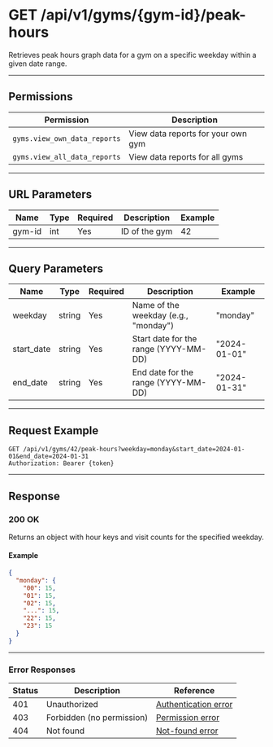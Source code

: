 # GET /api/v1/gyms/{gym-id}/peak-hours

Retrieves peak hours graph data for a gym on a specific weekday within a given date range.


---

## Permissions
| Permission                   | Description                                 |
|------------------------------|---------------------------------------------|
| `gyms.view_own_data_reports` | View data reports for your own gym          |
| `gyms.view_all_data_reports` | View data reports for all gyms              |

---

## URL Parameters
| Name    | Type | Required | Description                | Example |
|---------|------|----------|----------------------------|---------|
| gym-id  | int  | Yes      | ID of the gym              | 42      |

---

## Query Parameters
| Name       | Type   | Required | Description                        | Example      |
|------------|--------|----------|------------------------------------|--------------|
| weekday    | string | Yes      | Name of the weekday (e.g., "monday") | "monday"    |
| start_date | string | Yes      | Start date for the range (YYYY-MM-DD) | "2024-01-01" |
| end_date   | string | Yes      | End date for the range (YYYY-MM-DD)   | "2024-01-31" |

---

## Request Example
```
GET /api/v1/gyms/42/peak-hours?weekday=monday&start_date=2024-01-01&end_date=2024-01-31
Authorization: Bearer {token}
```

---

## Response

### 200 OK
Returns an object with hour keys and visit counts for the specified weekday.

#### Example
```json
{
  "monday": {
    "00": 15,
    "01": 15,
    "02": 15,
    "...": 15,
    "22": 15,
    "23": 15
  }
}
```

---

### Error Responses
| Status | Description                | Reference                                      |
|--------|----------------------------|------------------------------------------------|
| 401    | Unauthorized               | [Authentication error](../authentication-errors.md) |
| 403    | Forbidden (no permission)  | [Permission error](../permission-errors.md) |
| 404    | Not found                  | [Not-found error](../not-found-errors.md) |
